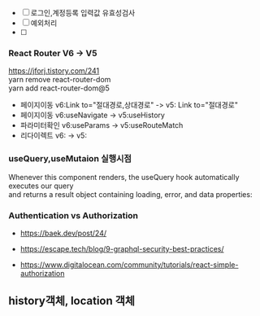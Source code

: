 - [ ] 로그인,계정등록 입력값 유효성검사
- [ ] 예외처리
- [ ] 
### React Router V6 -> V5
https://jforj.tistory.com/241   
yarn remove react-router-dom   
yarn add react-router-dom@5   
- 페이지이동 v6:Link to="절대경로,상대경로" -> v5: Link to="절대경로"
- 페이지이동 v6:useNavigate -> v5:useHistory
- 파라미터확인 v6:useParams -> v5:useRouteMatch
- 리다이렉트 v6:<Navigate to='/home' replace /> -> v5:<Redirect to='/home' />

### useQuery,useMutaion 실행시점
Whenever this component renders, the useQuery hook automatically executes our query    
and returns a result object containing loading, error, and data properties:

### Authentication vs Authorization
- https://baek.dev/post/24/
- https://escape.tech/blog/9-graphql-security-best-practices/

- https://www.digitalocean.com/community/tutorials/react-simple-authorization

## history객체, location 객체


